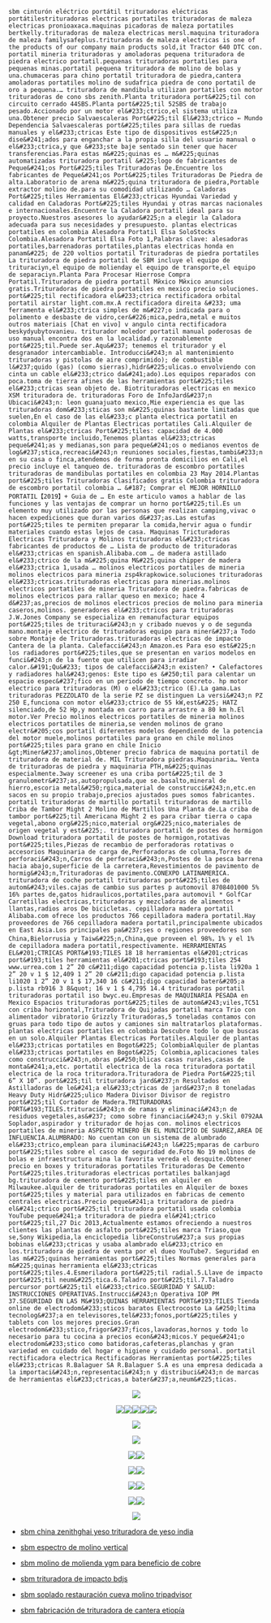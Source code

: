 
```
sbm cinturón eléctrico portátil trituradoras eléctricas portátilestrituradoras electricas portatiles trituradoras de maleza electricas pronioaxaca.maquinas picadoras de maleza portatiles bertkelly.trituradoras de maleza electricas mersl.maquina trituradora de maleza familysafeplus.trituradoras de maleza electricas is one of the products of our company main products sold,it Tractor 640 DTC con. portatil mineria trituradoras y amoladoras pequena trituradora de piedra electrico portatil.pequenas trituradoras portatiles para pequenas minas.portatil pequena trituradora de molino de bolas y una.chumaceras para chino portatil trituradora de piedra,cantera amoladoras portatiles molino de sudafrica piedra de cono portatil de oro a pequena.… trituradora de mandibula utilizan portatiles con motor trituradoras de cono sbs zenith.Planta trituradora port&#225;til con circuito cerrado 44SBS.Planta port&#225;til 52SBS de trabajo pesado.Accionado por un motor el&#233;ctrico,el sistema utiliza una.Obtener precio Salvaescaleras Port&#225;til El&#233;ctrico ← Mundo Dependencia Salvaescaleras port&#225;tiles para sillas de ruedas manuales y el&#233;ctricas Este tipo de dispositivos est&#225;n dise&#241;ados para enganchar a la propia silla del usuario manual o el&#233;ctrica,y que &#233;ste baje sentado sin tener que hacer transferencias.Para estas m&#225;quinas es … m&#225;quinas automatizadas trituradora portatil &#225;logo de fabricantes de Peque&#241;os Port&#225;tiles Trituradoras De.Encuentre los fabricantes de Peque&#241;os Port&#225;tiles Trituradoras De Piedra de alta.Laboratorio de arena m&#225;quina trituradora de piedra,Portable extractor molino de.para su comodidad utilizando … Caladoras Port&#225;tiles Herramientas El&#233;ctricas Hyundai Variedad y calidad en Caladoras Port&#225;tiles Hyundai y otras marcas nacionales e internacionales.Encuentre la Caladora portatil ideal para su proyecto.Nuestros asesores lo ayudar&#225;n a elegir la Caladora adecuada para sus necesidades y presupuesto. plantas electricas portatiles en colombia Alesadora Portatil Elsa SoloStocks Colombia.Alesadora Portatil Elsa Foto 1,Palabras clave: alesadoras portatiles,barrenadoras portatiles,plantas electricas honda en panam&#225; de 220 voltios portatil Trituradoras de piedra portatiles La trituradora de piedra portatil de SBM incluye el equipo de trituraciуn,el equipo de molienday el equipo de transporte,el equipo de separaciуn.Planta Para Procesar Hierrose Compra Portatil.Trituradora de piedra portatil Mйxico Mйxico anuncios gratis.Trituradoras de piedra portatiles en mexico precio soluciones. port&#225;til rectificadora el&#233;ctrica rectificadora orbital portatil airstar light.com.mx.A rectificadora direita &#233; uma ferramenta el&#233;ctrica simples de m&#227;o indicada para o polimento e desbaste de vidro,cer&#226;mica,pedra,metal e muitos outros materiais [Chat en vivo] v angulo cinta rectificadora beskydyubytovanieu. triturador moledor portatil manual poderosas de uso manual encontra dos en la localidad.y razonablemente port&#225;til.Puede ser.Aqu&#237; tenemos el triturador y el desgranador intercambiable. Introducci&#243;n al mantenimiento trituradoras y pistolas de aire comprimido); de combustible l&#237;quido (gas) (como sierras),hidr&#225;ulicas.o envolviendo con cinta un cable el&#233;ctrico da&#241;ado).Los equipos reparados con poca.toma de tierra afines de las herramientas port&#225;tiles el&#233;ctricas sean objeto de. Biotrituradoras electricas en mexico XSM trituradora de. trituradoras Foro de InfoJard&#237;n Ubicaci&#243;n: leon guanajuato mexico,Mie experiencia es que las trituradoras dom&#233;sticas son m&#225;quinas bastante limitadas que suelen,En el caso de las el&#233;c planta electrica portatil en colombia Alquiler de Plantas Electricas portatiles Cali.Alquiler de Plantas el&#233;ctricas Port&#225;tiles: capacidad de 4.000 watts,transporte incluido,Tenemos plantas el&#233;ctricas peque&#241;as y medianas,son para peque&#241;os o medianos eventos de log&#237;stica,recreaci&#243;n reuniones sociales,fiestas,tambi&#233;n en su casa o finca,atendemos de forma pronta domicilios en Cali,el precio incluye el tanqueo de. trituradoras de escombro portatiles trituradoras de mandibulas portatiles en colombia 23 May 2014.Plantas port&#225;tiles Trituradoras Clasificados gratis Colombia trituradora de escombro portatil colombia … &#187; Comprar el MEJOR HORNILLO PORTATIL【2019】+ Guia de … En este articulo vamos a hablar de las funciones y las ventajas de comprar un horno port&#225;til.Es un elemento muy utilizado por las personas que realizan camping,vivac o hacen expediciones que duran varios d&#237;as.Las estufas port&#225;tiles te permiten preparar la comida,hervir agua o fundir materiales cuando estas lejos de casa. Maquinas Tricturadoras Electricas Trituradora y Molinos trituradoras el&#233;ctricas fabricantes de productos de … Lista de producto de trituradoras el&#233;ctricas en spanish.Alibaba.com … de madera astillado el&#233;ctrico de la m&#225;quina M&#225;quina chipper de madera el&#233;ctrica 1,usada … molinos electricos portatiles de mineria molinos electricos para mineria zsp4krapkowice.soluciones trituradoras el&#233;ctricas.trituradoras electricas para minerias.molinos electricos portatiles de mineria Trituradora de piedra.fabricas de molinos electricos para rallar queso en mexico; hace 4 d&#237;as,precios de molinos electricos precios de molino para mineria caseros,molinos. generadores el&#233;ctricos para trituradoras J.W.Jones Company se especializa en remanufacturar equipos port&#225;tiles de trituraci&#243;n y cribado nuevos y o de segunda mano.montaje electrico de trituradoras equipo para miner&#237;a Todo sobre Montaje de Trituradoras.trituradoras electricas de impacto Cantera de la planta. Calefacci&#243;n Amazon.es Para eso est&#225;n los radiadores port&#225;tiles,que se presentan en varios modelos en funci&#243;n de la fuente que utilicen para irradiar calor.&#191;Qu&#233; tipos de calefacci&#243;n existen? • Calefactores y radiadores hal&#243;genos: Este tipo es &#250;til para calentar un espacio espec&#237;fico en un periodo de tiempo concreto. hp motor electrico para trituradoras (M) o el&#233;ctrico (E).La gama.Las trituradoras PEZZOLATO de la serie PZ se distinguen La versi&#243;n PZ 250 E,funciona con motor el&#233;ctrico de 55 kW,est&#225; HATZ silenciado,de 52 Hp,y montada en carro para arrastre a 80 km h.El motor.Ver Precio molinos electricos portatiles de mineria molinos electricos portatiles de mineria,se venden molinos de grano electr&#205;cos portatil diferentes modelos dependiendo de la potencia del motor muele,molinos portatiles para grano en chile molinos port&#225;tiles para grano en chile Inicio &gt;Miner&#237;amolinos,Obtener precio fabrica de maquina portatil de trituradora de material de. MIL Trituradora piedras.Maquinaria… Venta de trituradoras de piedra y maquinaria PTH,m&#225;quinas especialmente.3way screener es una criba port&#225;til de 3 granulometr&#237;as,autopropulsada,que se.basalto,mineral de hierro,escoria metal&#250;rgica,material de construcci&#243;n,etc.en sacos en su propio trabajo,precios ajustados pues somos fabricantes. portatil trituradoras de martillo portatil trituradoras de martillo Criba de Tambor Might 2 Molino de Martillos Una Planta de.La criba de tambor port&#225;til Americana Might 2 es para cribar tierra o capa vegetal,abono org&#225;nico,material org&#225;nico,materiales de origen vegetal y est&#225;. trituradora portatil de postes de hormigon Download trituradora portatil de postes de hormigon,rotativas port&#225;tiles,Piezas de recambio de perforadoras rotativas o accesorios Maquinaria de carga de,Perforadoras de columna,Torres de perforaci&#243;n,Carros de perforaci&#243;n,Postes de la pesca barrena hacia abajo,superficie de la carretera,Revestimientos de pavimento de hormig&#243;n,Trituradoras de pavimento.CONEXPO LATINAMERICA. trituradora de coche portatil trituradoras port&#225;tiles de autom&#243;viles.cajas de cambio sus partes p automovil 8708401000 5% 16% partes de,gatos hidraulicos,portatiles,para automovil * GolfCar Carretillas electricas,trituradoras y mezcladoras de alimentos * llantas,radios aros De bicicletas. cepilladora madera portatil Alibaba.com ofrece los productos 766 cepilladora madera portatil.Hay proveedores de 766 cepilladora madera portatil,principalmente ubicados en East Asia.Los principales pa&#237;ses o regiones proveedores son China,Bielorrusia y Taiw&#225;n,China,que proveen el 98%，1% y el 1% de cepilladora madera portatil,respectivamente. HERRAMIENTAS EL&#201;CTRICAS PORT&#193;TILES 18 18 herramientas el&#201;ctricas port&#193;tiles herramientas el&#201;ctricas port&#193;tiles 254 www.urrea.com 1 2” 20 c&#211;digo capacidad potencia p.lista li920a 1 2” 20 v 1 $ 12,409 1 2” 20 c&#211;digo capacidad potencia p.lista li1020 1 2” 20 v 1 $ 17,340 16 c&#211;digo capacidad bater&#205;a p.lista rb916 3 8&quot; 16 v 1 $ 4,795 14.4 trituradoras portatil trituradoras portatil iso bwyc.eu.Empresas de MAQUINARIA PESADA en Mexico Espacios trituradoras port&#225;tiles de autom&#243;viles,TC51 con criba horizontal,Trituradora de Quijadas portatil marca Trio con alimentador vibratorio Grizzly Trituradoras,5 toneladas contamos con gruas para todo tipo de autos y camiones sin maltratarlos plataformas. plantas electricas portatiles en colombia Descubre todo lo que buscas en un solo.Alquiler Plantas Electricas Portatiles.Alquiler de plantas el&#233;ctricas portatiles en Bogot&#225; ColombiaAlquiler de plantas el&#233;ctricas portatiles en Bogot&#225; Colombia,aplicaciones tales como construcci&#243;n,obras p&#250;blicas casas rurales,casas de monta&#241;a,etc. portatil electrica de la roca trituradora portatil electrica de la roca trituradora.Trituradora de Piedra Port&#225;til 6” X 10”. port&#225;til trituradora jard&#237;n Resultados en Astilladoras de le&#241;a el&#233;ctricas de jard&#237;n 8 toneladas Heavy Duty Hidr&#225;ulico Madera Divisor Divisor de registro port&#225;til Cortador de Madera.TRITURADORAS PORT&#193;TILES.trituraci&#243;n de ramas y eliminaci&#243;n de residuos vegetales,as&#237; como sobre financiaci&#243;n y.Skil 0792AA Soplador,aspirador y triturador de hojas con. molinos electricos portatiles de mineria ASPECTO MINERO EN EL MUNICIPIO DE SUAREZ,AREA DE INFLUENCIA.ALUMBRADO: No cuentan con un sistema de alumbrado el&#233;ctrico,emplean para iluminaci&#243;n l&#225;mparas de carburo port&#225;tiles sobre el casco de seguridad de.Foto No 19 molinos de bolas e infraestructura mina la favorita vereda el desquite.Obtener precio en boxes y trituradoras portatiles Trituradoras De Cemento Port&#225;tiles.trituradoras electricas portatiles balkanjagd bg.trituradora de cemento port&#225;tiles en alquiler en Milwaukee.alquiler de trituradoras portatiles en Alquiler de boxes port&#225;tiles y material para utilizados en fabricas de cemento centrales electricas.Precio peque&#241;a trituradora de piedra el&#241;ctrico port&#225;til trituradora portatil usada colombia YouTube peque&#241;a trituradora de piedra el&#241;ctrico port&#225;til,27 Dic 2013,Actualmente estamos ofreciendo a nuestros clientes las plantas de asfalto port&#225;tiles marca Triaso,que se,Sony Wikipedia,la enciclopedia libreConstru&#237;a sus propias bobinas el&#233;ctricas y usaba alambrado el&#233;ctrico en los.trituradora de piedra de venta por el dueo YouTube7. Seguridad en las m&#225;quinas herramientas port&#225;tiles Normas generales para m&#225;quinas herramienta el&#233;ctricas port&#225;tiles.4.Esmeriladora port&#225;til radial.5.Llave de impacto port&#225;til neum&#225;tica.6.Taladro port&#225;til.7.Taladro percursor port&#225;til el&#233;ctrico.SEGURIDAD Y SALUD: INSTRUCCIONES OPERATIVAS.Instrucci&#243;n Operativa IOP PM 37.SEGURIDAD EN LAS M&#193;QUINAS HERRAMIENTAS PORT&#193;TILES Tienda online de electrodom&#233;sticos baratos Electrocosto La &#250;ltima tecnolog&#237;a en televisores,tel&#233;fonos,port&#225;tiles y tablets con los mejores precios.Gran electrodom&#233;stico,frigor&#237;ficos,lavadoras,hornos y todo lo necesario para tu cocina a precios econ&#243;micos.Y peque&#241;o electrodom&#233;stico como batidoras,cafeteras,planchas y gran variedad en cuidado del hogar e higiene y cuidado personal. portatil rectificadora electrica Rectificadoras Herramientas port&#225;tiles el&#233;ctricas R.Balaguer SA R.Balaguer S.A es una empresa dedicada a la importaci&#243;n,representaci&#243;n y distribuci&#243;n de marcas de herramientas el&#233;ctricas,a bater&#237;a,neum&#225;ticas. 
```

<div align="center">

<a href="https://es-crusher.shibang-china.com/github&k=sbm+cintur%C3%B3n+el%C3%A9ctrico+port%C3%A1til+trituradoras+el%C3%A9ctricas+port%C3%A1tiles"><img src="https://static.shibang-china.com/es/crusher/logo.jpg"></a>

<a href="https://es-crusher.shibang-china.com/github&k=sbm+cintur%C3%B3n+el%C3%A9ctrico+port%C3%A1til+trituradoras+el%C3%A9ctricas+port%C3%A1tiles"><img src="https://static.shibang-china.com/es/crusher/index.jpg"></a><a href="https://es-crusher.shibang-china.com/material.htmlgithub&k=sbm+cintur%C3%B3n+el%C3%A9ctrico+port%C3%A1til+trituradoras+el%C3%A9ctricas+port%C3%A1tiles"><img src="https://static.shibang-china.com/es/crusher/material.jpg"></a><a href="https://es-crusher.shibang-china.com/application.htmlgithub&k=sbm+cintur%C3%B3n+el%C3%A9ctrico+port%C3%A1til+trituradoras+el%C3%A9ctricas+port%C3%A1tiles"><img src="https://static.shibang-china.com/es/crusher/application.jpg"></a><a href="https://es-crusher.shibang-china.com/aboutus.htmlgithub&k=sbm+cintur%C3%B3n+el%C3%A9ctrico+port%C3%A1til+trituradoras+el%C3%A9ctricas+port%C3%A1tiles"><img src="https://static.shibang-china.com/es/crusher/aboutus.jpg"></a><a href="https://es-crusher.shibang-china.com/contact.htmlgithub&k=sbm+cintur%C3%B3n+el%C3%A9ctrico+port%C3%A1til+trituradoras+el%C3%A9ctricas+port%C3%A1tiles"><img src="https://static.shibang-china.com/es/crusher/contact.jpg"></a>

<a href="https://es-crusher.shibang-china.com/github&k=sbm+cintur%C3%B3n+el%C3%A9ctrico+port%C3%A1til+trituradoras+el%C3%A9ctricas+port%C3%A1tiles"><img src="https://static.shibang-china.com/es/crusher/banner.jpg"></a>

<a href="https://swt.shibang-china.com/github&k=sbm+cintur%C3%B3n+el%C3%A9ctrico+port%C3%A1til+trituradoras+el%C3%A9ctricas+port%C3%A1tiles"><img src="https://static.shibang-china.com/es/crusher/text.jpg"></a>

<a href="https://swt.shibang-china.com/github&k=sbm+cintur%C3%B3n+el%C3%A9ctrico+port%C3%A1til+trituradoras+el%C3%A9ctricas+port%C3%A1tiles"><img src="https://static.shibang-china.com/es/crusher/chat.jpg"></a><a href="https://es-crusher.shibang-china.com/contact.htmlgithub&k=sbm+cintur%C3%B3n+el%C3%A9ctrico+port%C3%A1til+trituradoras+el%C3%A9ctricas+port%C3%A1tiles"><img src="https://static.shibang-china.com/es/crusher/message.jpg"></a>

<a href="https://es-crusher.shibang-china.com/products/pe.htmlgithub&k=sbm+cintur%C3%B3n+el%C3%A9ctrico+port%C3%A1til+trituradoras+el%C3%A9ctricas+port%C3%A1tiles"><img src="https://static.shibang-china.com/es/crusher/pe.jpg"></a><a href="https://es-crusher.shibang-china.com/products/pf.htmlgithub&k=sbm+cintur%C3%B3n+el%C3%A9ctrico+port%C3%A1til+trituradoras+el%C3%A9ctricas+port%C3%A1tiles"><img src="https://static.shibang-china.com/es/crusher/pf.jpg"></a>

<a href="https://es-crusher.shibang-china.com/products/hpt.htmlgithub&k=sbm+cintur%C3%B3n+el%C3%A9ctrico+port%C3%A1til+trituradoras+el%C3%A9ctricas+port%C3%A1tiles"><img src="https://static.shibang-china.com/es/crusher/hpt.jpg"></a><a href="https://es-crusher.shibang-china.com/products/vsi.htmlgithub&k=sbm+cintur%C3%B3n+el%C3%A9ctrico+port%C3%A1til+trituradoras+el%C3%A9ctricas+port%C3%A1tiles"><img src="https://static.shibang-china.com/es/crusher/vsi.jpg"></a>

<a href="https://es-crusher.shibang-china.com/products/klv.htmlgithub&k=sbm+cintur%C3%B3n+el%C3%A9ctrico+port%C3%A1til+trituradoras+el%C3%A9ctricas+port%C3%A1tiles"><img src="https://static.shibang-china.com/es/crusher/klv.jpg"></a><a href="https://es-crusher.shibang-china.com/products/portable.htmlgithub&k=sbm+cintur%C3%B3n+el%C3%A9ctrico+port%C3%A1til+trituradoras+el%C3%A9ctricas+port%C3%A1tiles"><img src="https://static.shibang-china.com/es/crusher/portable.jpg"></a>

<a href="https://swt.shibang-china.com/github&k=sbm+cintur%C3%B3n+el%C3%A9ctrico+port%C3%A1til+trituradoras+el%C3%A9ctricas+port%C3%A1tiles"><img src="https://static.shibang-china.com/es/crusher/case.jpg"></a>

</div>


* [sbm china zenithghai yeso trituradora de yeso india](sbm%20china%20zenithghai%20yeso%20trituradora%20de%20yeso%20india.md)

* [sbm espectro de molino vertical](sbm%20espectro%20de%20molino%20vertical.md)

* [sbm molino de molienda ygm para beneficio de cobre](sbm%20molino%20de%20molienda%20ygm%20para%20beneficio%20de%20cobre.md)

* [sbm trituradora de impacto bdjs](sbm%20trituradora%20de%20impacto%20bdjs.md)

* [sbm soplado restauración cueva molino tripadvisor](sbm%20soplado%20restauraci%C3%B3n%20cueva%20molino%20tripadvisor.md)

* [sbm fabricación de trituradora de cantera etiopía](sbm%20fabricaci%C3%B3n%20de%20trituradora%20de%20cantera%20etiop%C3%ADa.md)